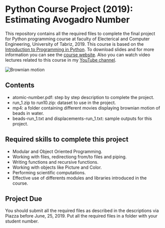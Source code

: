 # Python Course Project (2019): Estimating Avogadro Number
This repository contains all the required files to complete the final project for Python programming course at faculty of Electerical and Computer Engineering, University of Tabriz, 2019. This course is based on the [Introduction to Programming in Python](https://introcs.cs.princeton.edu/python/home/). To download slides and for more information you can see the [course website](http://www.snrazavi.ir/python-2019/). Also you can watch video lectures related to this course in my [YouTube channel](https://www.youtube.com/c/SeyedNaserRazavi/).

![Brownian motion](Python-Project.gif)

## Contents
* atomic-number.pdf: step by step description to complete the project.
* run_1.zip to run10.zip: dataset to use in the project.
* mp4: a folder containing different movies displaying brownian motion of beads in water.
* beads-run_1.txt and displacements-run_1.txt: sample outputs for this project.

## Required skills to complete this project
* Modular and Object Oriented Programming.
* Working with files, redirectiong from/to files and piping.
* Writing functions and recursive functions.
* Working with objects like Picture and Color.
* Performing scientific computations.
* Effective use of differents modules and libraries introduced in the course.

## Project Due
You should submit all the required files as described in the descriptions via Piazza before June, 25, 2019. Put all the required files in a folder with your student number.
